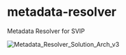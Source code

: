 # metadata-resolver

Metadata Resolver for SVIP 

![Metadata_Resolver_Solution_Arch_v3](https://github.com/user-attachments/assets/4ff735a4-b059-4258-9787-f28ce791121b)
